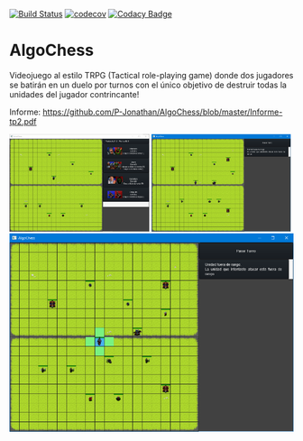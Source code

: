 [![Build Status](https://travis-ci.org/P-Jonathan/AlgoChess.svg?branch=master)](https://travis-ci.org/P-Jonathan/AlgoChess)
[![codecov](https://codecov.io/gh/P-Jonathan/AlgoChess/branch/master/graph/badge.svg)](https://codecov.io/gh/P-Jonathan/AlgoChess)
[![Codacy Badge](https://api.codacy.com/project/badge/Grade/f19f544d7cb14e4e8f9f0449b3786b6a)](https://www.codacy.com/manual/P-Jonathan/AlgoChess?utm_source=github.com&amp;utm_medium=referral&amp;utm_content=P-Jonathan/AlgoChess&amp;utm_campaign=Badge_Grade)
# AlgoChess
Videojuego al estilo TRPG (Tactical role-playing game) donde dos jugadores se batirán en un duelo por turnos con el único objetivo de destruir todas la unidades del jugador contrincante!

Informe: https://github.com/P-Jonathan/AlgoChess/blob/master/Informe-tp2.pdf

<div style="width: 100%">
  <img width="49.15%" src="https://github.com/P-Jonathan/Sources/blob/master/img/algochess-1.PNG"/>
  <img width="49.15%" src="https://github.com/P-Jonathan/Sources/blob/master/img/algochess-2.PNG"/>
</div>
<img src="https://github.com/P-Jonathan/Sources/blob/master/img/algochess-3.PNG"/>
